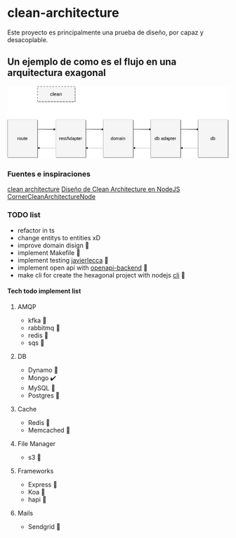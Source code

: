 # clean-architecture

Este proyecto es principalmente una prueba de diseño, por capaz y desacoplable.

## Un ejemplo de como es el flujo en una arquitectura exagonal

![diagrama de flujo de capas](/assets/created_user_diagram.png)

### Fuentes e inspiraciones

[clean architecture](https://devexperto.com/clean-architecture-android/)
[Diseño de Clean Architecture en NodeJS](https://www.izertis.com/es/-/blog/diseno-de-clean-architecture-en-nodejs)
[CornerCleanArchitectureNode](https://github.com/siro47/CornerCleanArchitectureNode/tree/v3)

### TODO list

- refactor in ts
- change entitys to entities xD
- improve domain disign :construction:
- implement Makefile :construction:
- implement testing [javierlecca](https://github.com/javierlecca/nodejs-hexagonal-architecture-and-unit-test) :construction:
- implement open api with [openapi-backend](https://www.npmjs.com/package/openapi-backend) :construction: 
- make cli for create the hexagonal project with nodejs [cli](https://www.sitepoint.com/javascript-command-line-interface-cli-node-js/) :construction:

#### Tech todo implement list

1. AMQP
    - kfka :construction:
    - rabbitmq :construction:
    - redis :construction:
    - sqs :construction:

2. DB
    - Dynamo :construction:
    - Mongo :heavy_check_mark:
    - MySQL :construction:
    - Postgres :construction:

3. Cache
    - Redis :construction:
    - Memcached :construction:

4. File Manager
    - s3 :construction:

5. Frameworks
    - Express :construction:
    - Koa :construction:
    - hapi :construction:

6. Mails
    - Sendgrid :construction:
